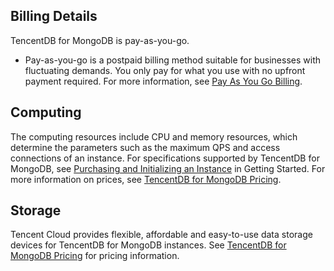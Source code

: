 ## Billing Details ##
TencentDB for MongoDB is pay-as-you-go.
- Pay-as-you-go is a postpaid billing method suitable for businesses with fluctuating demands. You only pay for what you use with no upfront payment required. For more information, see [Pay As You Go Billing](https://cloud.tencent.com/document/product/555/9617).

## Computing ##
The computing resources include CPU and memory resources, which determine the parameters such as the maximum QPS and access connections of an instance. For specifications supported by TencentDB for MongoDB, see [Purchasing and Initializing an Instance](https://cloud.tencent.com/) in Getting Started. For more information on prices, see [TencentDB for MongoDB Pricing](https://cloud.tencent.com/product/mongodb/pricing).

## Storage ##
Tencent Cloud provides flexible, affordable and easy-to-use data storage devices for TencentDB for MongoDB instances. See [TencentDB for MongoDB Pricing](https://cloud.tencent.com/product/mongodb/pricing) for pricing information.
